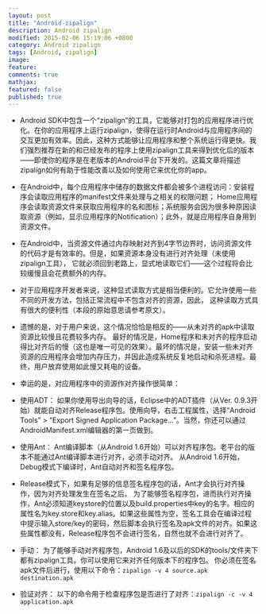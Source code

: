 ```yaml
---
layout: post
title: "Android-zipalign"
description: Android zipalign
modified: 2015-02-06 15:19:06 +0800
category: Android zipalign
tags: [Android, zipalign]
image:
feature:
comments: true
mathjax:
featured: false
published: true
---
```


+ Android SDK中包含一个“zipalign”的工具，它能够对打包的应用程序进行优化。在你的应用程序上运行zipalign，使得在运行时Android与应用程序间的交互更加有效率。因此，这种方式能够让应用程序和整个系统运行得更快。我们强烈推荐在新的和已经发布的程序上使用zipalign工具来得到优化后的版本——即使你的程序是在老版本的Android平台下开发的。这篇文章将描述zipalign如何有助于性能改善以及如何使用它来优化你的app。


+ 在Android中，每个应用程序中储存的数据文件都会被多个进程访问：安装程序会读取应用程序的manifest文件来处理与之相关的权限问题；
Home应用程序会读取资源文件来获取应用程序的名和图标；系统服务会因为很多种原因读取资源（例如，显示应用程序的Notification）；此外，就是应用程序自身用到资源文件。


+ 在Android中，当资源文件通过内存映射对齐到4字节边界时，访问资源文件的代码才是有效率的。但是，如果资源本身没有进行对齐处理（未使用zipalign工具），
  它就必须回到老路上，显式地读取它们——这个过程将会比较缓慢且会花费额外的内存。


+ 对于应用程序开发者来说，这种显式读取方式是相当便利的。它允许使用一些不同的开发方法，包括正常流程中不包含对齐的资源，因此，
  这种读取方式具有很大的便利性（本段的原始意思请参考原文）。


+ 遗憾的是，对于用户来说，这个情况恰恰是相反的——从未对齐的apk中读取资源比较慢且花费较多内存。
最好的情况是，Home程序和未对齐的程序启动得比对齐后的慢（这也是唯一可见的效果）。最坏的情况是，安装一些未对齐资源的应用程序会增加内存压力，并因此造成系统反复地启动和杀死进程。最终，用户放弃使用如此慢又耗电的设备。


+ 幸运的是，对应用程序中的资源作对齐操作很简单：


+ 使用ADT：
  如果你使用导出向导的话，Eclipse中的ADT插件（从Ver. 0.9.3开始）就能自动对齐Release程序包。使用向导，右击工程属性，选择“Android Tools” > “Export Signed Application Package…”。当然，你还可以通过AndroidManifest.xml编辑器的第一页做到。


+ 使用Ant：
   Ant编译脚本（从Android 1.6开始）可以对齐程序包。老平台的版本不能通过Ant编译脚本进行对齐，必须手动对齐。
  从Android 1.6开始，Debug模式下编译时，Ant自动对齐和签名程序包。


+ Release模式下，如果有足够的信息签名程序包的话，Ant才会执行对齐操作，因为对齐处理发生在签名之后。  为了能够签名程序包，进而执行对齐操作，Ant必须知道keystore的位置以及build.properties中key的名字。相应的属性名为key.store和key.alias。如果这些属性为空，签名工具会在编译过程中提示输入store/key的密码，然后脚本会执行签名及apk文件的对齐。如果这些属性都没有，Release程序包不会进行签名，自然也就不会进行对齐了。


+ 手动：
  为了能够手动对齐程序包，Android 1.6及以后的SDK的tools/文件夹下都有zipalign工具。你可以使用它来对齐任何版本下的程序包。
  你必须在签名apk文件后进行，使用以下命令：`zipalign -v 4 source.apk destination.apk`


+ 验证对齐：
  以下的命令用于检查程序包是否进行了对齐：`zipalign -c -v 4 application.apk`
